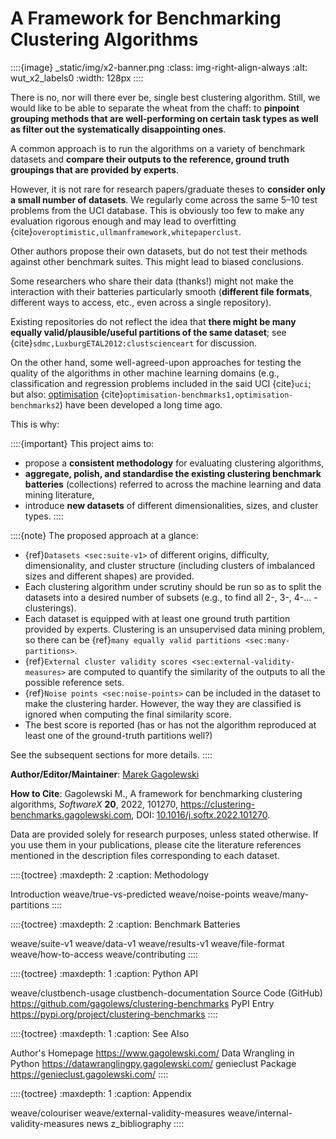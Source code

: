 A Framework for Benchmarking Clustering Algorithms
==================================================

<!--
::::{epigraph}
**Genie finds meaningful clusters and is fast even on large data sets.**
::::
-->

::::{image} _static/img/x2-banner.png
:class: img-right-align-always
:alt: wut_x2_labels0
:width: 128px
::::

There is no, nor will there ever be, single best clustering algorithm.
Still, we would like to be able to separate the wheat from the chaff:
to **pinpoint grouping methods that are well-performing on certain task
types as well as filter out the systematically disappointing ones**.

A common approach is to run the algorithms on a variety of
benchmark datasets and **compare their outputs to the reference,
ground truth groupings that are provided by experts**.



<!--
::::{todo}
TODO: Show some example outputs - plot
::::
-->

However, it is not rare for research papers/graduate theses to **consider
only a small number of datasets**. We regularly come across the same 5–10
test problems from the UCI database. This is obviously too few to
make any evaluation rigorous enough and may lead to
overfitting {cite}`overoptimistic,ullmanframework,whitepaperclust`.

Other authors propose their own datasets, but do not test their methods
against other benchmark suites. This might lead to biased conclusions.

Some researchers who share their data (thanks!) might not make
the interaction with their batteries particularly smooth
(**different file formats**, different ways to access, etc.,
even across a single repository).

Existing repositories do not reflect the idea that **there might be many equally
valid/plausible/useful partitions of the same dataset**;
see {cite}`sdmc,LuxburgETAL2012:clustscienceart` for discussion.

On the other hand,
some well-agreed-upon approaches for testing the quality of the algorithms
in other machine learning domains
(e.g., classification and regression problems included in the said UCI
{cite}`uci`; but also:
[optimisation](https://en.wikipedia.org/wiki/Test_functions_for_optimization)
{cite}`optimisation-benchmarks1,optimisation-benchmarks2`)
have been developed a long time ago.

This is why:

::::{important}
This project aims to:

* propose a **consistent methodology** for evaluating clustering
    algorithms,
* **aggregate, polish, and standardise the existing clustering
    benchmark batteries** (collections) referred to across the machine learning
    and data mining literature,
* introduce **new datasets** of different dimensionalities,
    sizes, and cluster types.
::::


::::{note}
The proposed approach at a glance:

*   {ref}`Datasets <sec:suite-v1>` of different origins,
    difficulty, dimensionality, and cluster structure (including clusters
    of imbalanced sizes and different shapes) are provided.
*   Each clustering algorithm under scrutiny should be run so as
    to split the datasets into a desired number of subsets
    (e.g., to find all 2-, 3-, 4-... -clusterings).
*   Each dataset is equipped with at least one ground truth partition
    provided by experts. Clustering is an unsupervised data mining
    problem, so there can be
    {ref}`many equally valid partitions <sec:many-partitions>`.
*   {ref}`External cluster validity scores <sec:external-validity-measures>`
    are computed to quantify the similarity of the outputs to all the
    possible reference sets.
*   {ref}`Noise points <sec:noise-points>` can be included in the dataset
    to make the clustering harder. However, the way they are classified
    is ignored when computing the final similarity score.
*   The best score is reported (has or has not the algorithm
    reproduced at least one of the ground-truth partitions well?)

See the subsequent sections for more details.
::::



**Author/Editor/Maintainer**:
[Marek Gagolewski](https://www.gagolewski.com)

**How to Cite**:
Gagolewski M., A framework for benchmarking clustering algorithms,
*SoftwareX* **20**, 2022, 101270, <https://clustering-benchmarks.gagolewski.com>,
DOI: [10.1016/j.softx.2022.101270](https://doi.org/10.1016/j.softx.2022.101270).

Data are provided solely for research purposes, unless stated otherwise.
If you use them in your publications, please cite the literature
references mentioned in the description files corresponding
to each dataset.


::::{toctree}
:maxdepth: 2
:caption: Methodology

Introduction <self>
weave/true-vs-predicted
weave/noise-points
weave/many-partitions
::::


::::{toctree}
:maxdepth: 2
:caption: Benchmark Batteries

weave/suite-v1
weave/data-v1
weave/results-v1
weave/file-format
weave/how-to-access
weave/contributing
::::

::::{toctree}
:maxdepth: 1
:caption: Python API

weave/clustbench-usage
clustbench-documentation
Source Code (GitHub) <https://github.com/gagolews/clustering-benchmarks>
PyPI Entry <https://pypi.org/project/clustering-benchmarks>
::::


::::{toctree}
:maxdepth: 1
:caption: See Also

Author's Homepage <https://www.gagolewski.com/>
Data Wrangling in Python <https://datawranglingpy.gagolewski.com/>
genieclust Package <https://genieclust.gagolewski.com/>
::::


::::{toctree}
:maxdepth: 1
:caption: Appendix

weave/colouriser
weave/external-validity-measures
weave/internal-validity-measures
news
z_bibliography
::::
